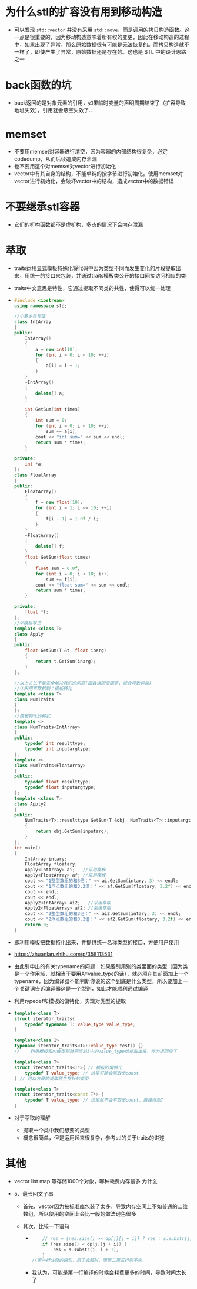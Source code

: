 # 为什么stl的扩容没有用到移动构造

- 可以发现 `std::vector` 并没有采用 `std::move`，而是调用的拷贝构造函数。这一点是很重要的，因为移动构造意味着所有权的变更，因此在移动构造的过程中，如果出现了异常，那么原始数据很有可能是无法恢复的。而拷贝构造就不一样了，即使产生了异常，原始数据还是存在的。这也是 STL 中的设计思路之一







# back函数的坑

- back返回的是对象元素的引用，如果临时变量的声明周期结束了（扩容导致地址失效），引用就会悬空失效了..







# memset

- 不要用memset对容器进行清空，因为容器的内部结构很复杂，必定codedump，从而后续造成内存泄漏
- 也不要用这个对memset对vector进行初始化
- vector中有其自身的结构，不能单纯的按字节进行初始化。使用memset对vector进行初始化，会破坏vector中的结构，造成vector中的数据错误







# 不要继承stl容器

- 它们的析构函数都不是虚析构，多态的情况下会内存泄漏







# 萃取

- traits运用显式模板特殊化将代码中因为类型不同而发生变化的片段提取出来，用统一的接口来包装，并通过traits模板类公开的接口间接访问相应的类

- traits中文意思是特性，它通过提取不同类的共性，使得可以统一处理

- ```cpp
  #include <iostream>
  using namespace std;
  
  //①基本类写法
  class IntArray
  {
  public:
      IntArray()
      {
          a = new int[10];
          for (int i = 0; i < 10; ++i)
          {
              a[i] = i + 1;
          }
      }
      ~IntArray()
      {
          delete[] a;
      }
  
      int GetSum(int times)
      {
          int sum = 0;
          for (int i = 0; i < 10; ++i)
              sum += a[i];
          cout << "int sum=" << sum << endl;
          return sum * times;
      }
  
  private:
      int *a;
  };
  class FloatArray
  {
  public:
      FloatArray()
      {
          f = new float[10];
          for (int i = 1; i <= 10; ++i)
          {
              f[i - 1] = 1.0f / i;
          }
      }
      ~FloatArray()
      {
          delete[] f;
      }
      float GetSum(float times)
      {
          float sum = 0.0f;
          for (int i = 0; i < 10; i++)
              sum += f[i];
          cout << "float sum=" << sum << endl;
          return sum * times;
      }
  
  private:
      float *f;
  };
  //②模板写法
  template <class T>
  class Apply
  {
  public:
      float GetSum(T &t, float inarg)
      {
          return t.GetSum(inarg);
      }
  };
  
  //以上方法不能完全解决我们的问题(函数返回值固定，就会导致异常)
  //③采用萃取机制：模板特化
  template <class T>
  class NumTraits
  {
  };
  //模板特化的格式
  template <>
  class NumTraits<IntArray>
  {
  public:
      typedef int resulttype;
      typedef int inputargtype;
  };
  template <>
  class NumTraits<FloatArray>
  {
  public:
      typedef float resulttype;
      typedef float inputargtype;
  };
  template <class T>
  class Apply2
  {
  public:
      NumTraits<T>::resulttype GetSum(T &obj, NumTraits<T>::inputargtype inputarg)
      {
          return obj.GetSum(inputarg);
      }
  };
  int main()
  {
      IntArray intary;
      FloatArray floatary;
      Apply<IntArray> ai;   //采用模板
      Apply<FloatArray> af; //采用模板
      cout << "1整型数组的和3倍：" << ai.GetSum(intary, 3) << endl;
      cout << "1浮点数组的和3.2倍：" << af.GetSum(floatary, 3.2f) << endl;
      cout << endl;
      cout << endl;
      Apply2<IntArray> ai2;   //采用萃取
      Apply2<FloatArray> af2; //采用萃取
      cout << "2整型数组的和3倍：" << ai2.GetSum(intary, 3) << endl;
      cout << "2浮点数组的和3.2倍：" << af2.GetSum(floatary, 3.2f) << endl;
      return 0;
  }
  ```

- 即利用模板把数据特化出来，并提供统一名称类型的接口，方便用户使用

- https://zhuanlan.zhihu.com/p/358113531



- 由此引申出的有关typename的问题：如果要引用别的类里面的类型（因为类是一个作用域，就相当于要用A::value_type的话），就必须在其前面加上一个typename，因为编译器不能判断你说的这个到底是什么类型，所以要加上一个关键词告诉编译器这是一个型别，如此才能顺利通过编译





- 利用typedef和模板的偏特化，实现对类型的提取

- ```cpp
  template<class T>
  struct iterator_traits{
      typedef typename T::value_type value_type;
  }
  
  template<class I>
  typename iterator_traits<I>::value_type test() {}
  //	利用模板和内嵌型别就把当前I中的value_type给提取出来，作为返回值了
  
  template<class T>
  struct iterator_traits<T*>{ // 模板的偏特化
      typedef T value_type; // 这里可能会萃取出const
  } // 可以方便的提取原生指针的类型
  
  template<class T>
  struct iterator_traits<const T*> {
      typedef T value_type; // 这里就不会萃取出const，直接得到T
  }
  ```



- 对于萃取的理解
  - 提取一个类中我们想要的类型
  - 概念很简单，但是运用起来很复杂，参考stl的关于traits的讲述





# 其他

- vector list map 等存储1000个对象，哪种耗费内存最多 为什么

- 5、最长回文子串

  - 首先，vector因为被标准库包装了太多，导致内存空间上不如普通的二维数组，所以使用的空间上会比一般的做法逊色很多


  - 其次，比较一下语句

    - ```cpp
          // res = (res.size() >= dp[j][j + i]) ? res : s.substr(j, i + 1);
          if (res.size() < dp[j][j + i]) {
              res = s.substr(j, i + 1);
          }
      //第一行注释的语句，用了会超时，而第二第三行则不会，
      ```

    - 我认为，可能是第一行编译的时候会耗费更多的时间，导致时间太长了